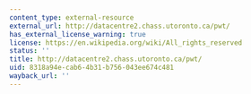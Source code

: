 ```yaml
---
content_type: external-resource
external_url: http://datacentre2.chass.utoronto.ca/pwt/
has_external_license_warning: true
license: https://en.wikipedia.org/wiki/All_rights_reserved
status: ''
title: http://datacentre2.chass.utoronto.ca/pwt/
uid: 8318a94e-cab6-4b31-b756-043ee674c481
wayback_url: ''
---
```


